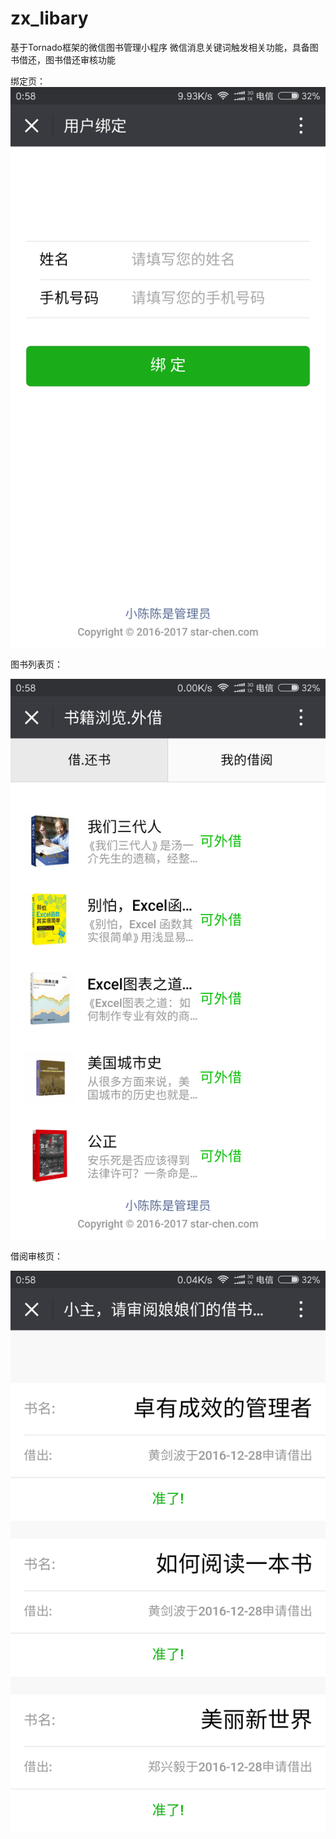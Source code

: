 # zx_libary
基于Tornado框架的微信图书管理小程序 
微信消息关键词触发相关功能，具备图书借还，图书借还审核功能

绑定页：![image](screenshot/bind.png)

图书列表页：

![image](screenshot/list.png)

借阅审核页：

![image](screenshot/check.png)



